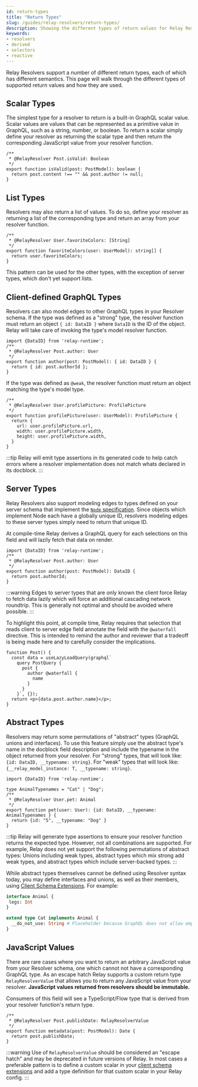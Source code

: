 ```yaml
---
id: return-types
title: "Return Types"
slug: /guides/relay-resolvers/return-types/
description: Showing the different types of return values for Relay Resolvers
keywords:
- resolvers
- derived
- selectors
- reactive
---
```


Relay Resolvers support a number of different return types, each of which has different semantics. This page will walk through the different types of supported return values and how they are used.

## Scalar Types

The simplest type for a resolver to return is a built-in GraphQL scalar value. Scalar values are values that can be represented as a primitive value in GraphQL, such as a string, number, or boolean. To return a scalar simply define your resolver as returning the scalar type and then return the corresponding JavaScript value from your resolver function.

```tsx
/**
 * @RelayResolver Post.isValid: Boolean
 */
export function isValid(post: PostModel): boolean {
  return post.content !== "" && post.author != null;
}
```

## List Types

Resolvers may also return a list of values. To do so, define your resolver as returning a list of the corresponding type and return an array from your resolver function.

```tsx
/**
 * @RelayResolver User.favoriteColors: [String]
 */
export function favoriteColors(user: UserModel): string[] {
  return user.favoriteColors;
}
```

This pattern can be used for the other types, with the exception of server types, which don't yet support lists.

## Client-defined GraphQL Types

Resolvers can also model edges to other GraphQL types in your Resolver schema. If the type was defined as a "strong" type, the resolver function must return an object `{ id: DataID }` where `DataID` is the ID of the object. Relay will take care of invoking the type's model resolver function.

```tsx
import {DataID} from 'relay-runtime';
/**
 * @RelayResolver Post.author: User
 */
export function author(post: PostModel): { id: DataID } {
  return { id: post.authorId };
}
```

If the type was defined as `@weak`, the resolver function must return an object matching the type's model type.

```tsx
/**
 * @RelayResolver User.profilePicture: ProfilePicture
 */
export function profilePicture(user: UserModel): ProfilePicture {
  return {
    url: user.profilePicture.url,
    width: user.profilePicture.width,
    height: user.profilePicture.width,
  }
}
```

:::tip
Relay will emit type assertions in its generated code to help catch errors where a resolver implementation does not match whats declared in its docblock.
:::

## Server Types

Relay Resolvers also support modeling edges to types defined on your server schema that implement the [`Node` specification](https://graphql.org/learn/global-object-identification/#node-root-field). Since objects which implement Node each have a globally unique ID, resolvers modeling edges to these server types simply need to return that unique ID.

At compile-time Relay derives a GraphQL query for each selections on this field and will lazily fetch that data on render.

```tsx
import {DataID} from 'relay-runtime';
/**
 * @RelayResolver Post.author: User
 */
export function author(post: PostModel): DataID {
  return post.authorId;
}
```

:::warning
Edges to server types that are only known the client force Relay to fetch data lazily which will force an additional cascading network roundtrip. This is generally not optimal and should be avoided where possible.
:::

To highlight this point, at compile time, Relay requires that selection that reads client to server edge field annotate the field with the `@waterfall` directive. This is intended to remind the author and reviewer that a tradeoff is being made here and to carefully consider the implications.

```tsx
function Post() {
  const data = useLazyLoadQuery(graphql`
    query PostQuery {
      post {
        author @waterfall {
          name
        }
      }
    }`, {});
  return <p>{data.post.author.name}</p>;
}
```

## Abstract Types

Resolvers may return some permutations of "abstract" types (GraphQL unions and interfaces). To use this feature simply use the abstract type's name in the docblock field description and include the typename in the object returned from your resolver. For "strong" types, that will look like: `{id: DataID, __typename: string}`. For "weak" types that will look like: `{__relay_model_instance: T, __typename: string}`.

```tsx
import {DataID} from 'relay-runtime';

type AnimalTypenames = "Cat" | "Dog";
/**
 * @RelayResolver User.pet: Animal
 */
export function pet(user: User): {id: DataID, __typename: AnimalTypenames } {
  return {id: "5", __typename: "Dog" }
}
```

:::tip
Relay will generate type assertions to ensure your resolver function returns the expected type. However, not all combinations are supported. For example, Relay does not yet support the following permutations of abstract types: Unions including weak types, abstract types which mix strong add weak types, and abstract types which include server-backed types.
:::

While abstract types themselves cannot be defined using Resolver syntax today, you may define interfaces and unions, as well as their members, using [Client Schema Extensions](../client-schema-extensions.md). For example:

```graphql title="client-schema.graphql"
interface Animal {
 legs: Int
}

extend type Cat implements Animal {
  __do_not_use: String # Placeholder because GraphQL does not allow empty field sets.
}
```

## JavaScript Values

There are rare cases where you want to return an arbitrary JavaScript value from your Resolver schema, one which cannot not have a corresponding GraphQL type. As an escape hatch Relay supports a custom return type `RelayResolverValue` that allows you to return any JavaScript value from your resolver. **JavaScript values returned from resolvers should be immutable.**

Consumers of this field will see a TypeScript/Flow type that is derived from your resolver function's return type.

```tsx
/**
 * @RelayResolver Post.publishDate: RelayResolverValue
 */
export function metadata(post: PostModel): Date {
  return post.publishDate;
}
```

:::warning
Use of `RelayResolverValue` should be considered an "escape hatch" and may be deprecated in future versions of Relay. In most cases a preferable pattern is to define a custom scalar in your [client schema extensions](../client-schema-extensions.md) and add a type definition for that custom scalar in your Relay config.
:::

